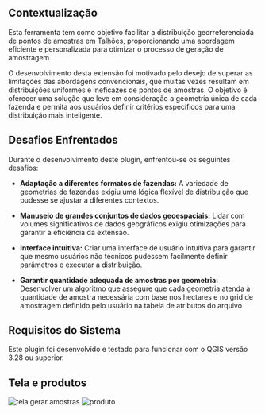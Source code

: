 ## Contextualização

Esta ferramenta  tem como objetivo facilitar a distribuição georreferenciada de pontos de amostras em Talhões, proporcionando uma abordagem eficiente e personalizada para otimizar o processo de geração de amostragem


O desenvolvimento desta extensão foi motivado pelo desejo de superar as limitações das abordagens convencionais, que muitas vezes resultam em distribuições uniformes e ineficazes de pontos de amostras. O objetivo é oferecer uma solução que leve em consideração a geometria única de cada fazenda e permita aos usuários definir critérios específicos para uma distribuição mais inteligente.

## Desafios Enfrentados

Durante o desenvolvimento deste plugin, enfrentou-se os seguintes desafios:

- **Adaptação a diferentes formatos de fazendas:** A variedade de geometrias de fazendas exigiu uma lógica flexível de distribuição que pudesse se ajustar a diferentes contextos.

- **Manuseio de grandes conjuntos de dados geoespaciais:** Lidar com volumes significativos de dados geográficos exigiu otimizações para garantir a eficiência da extensão.

- **Interface intuitiva:** Criar uma interface de usuário intuitiva para garantir que mesmo usuários não técnicos pudessem facilmente definir parâmetros e executar a distribuição.

- **Garantir quantidade adequada de amostras por geometria:** Desenvolver um algoritmo que assegure que cada geometria atenda à quantidade de amostra necessária com base nos hectares e no grid de amostragem definido pelo usuário na tabela de atributos do arquivo

## Requisitos do Sistema

Este plugin foi desenvolvido e testado para funcionar com o QGIS versão 3.28 ou superior.

## Tela e produtos
![tela gerar amostras](https://github.com/SouzaVI/GERAR-AMOSTRAGEM/assets/98165012/8454c915-ec40-44bf-9f05-acf503f4c6f8)
![produto](https://github.com/SouzaVI/GERAR-AMOSTRAGEM/assets/98165012/0eb5439b-bd29-4a59-8bd9-3d92c82a1cfe)
